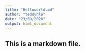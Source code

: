 ```yaml
---
title: "Helloworld.md"
author: "teddyhla"
date: "23/09/2020"
output: html_document
---
```


## This is a markdown file.
